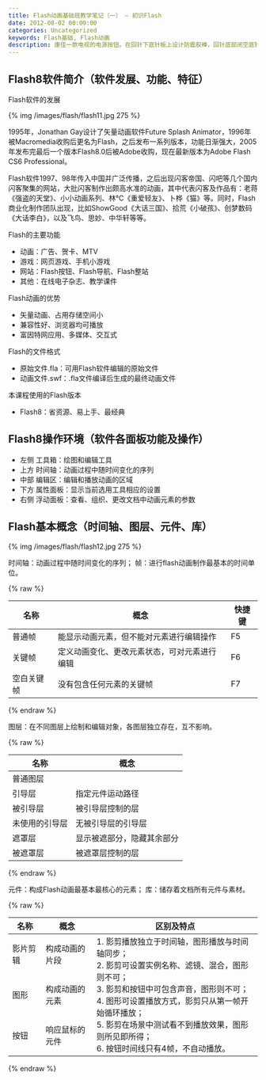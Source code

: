 ```yaml
---
title: Flash动画基础班教学笔记（一） – 初识Flash
date: 2012-08-02 00:00:00
categories: Uncategorized
keywords: Flash基础, Flash动画
description: 康佳一款电视的电源按钮。在回针下底针板上设计防震胶棒，回针底部闭空底针板，这样合模时回针推动防震胶棒使面针板和底针板带动顶针先复位
---
```


## Flash8软件简介（软件发展、功能、特征）

Flash软件的发展

{% img /images/flash/flash11.jpg 275 %}

1995年，Jonathan Gay设计了矢量动画软件Future Splash Animator，1996年被Macromedia收购后更名为Flash，之后发布一系列版本，功能日渐强大，2005年发布完最后一个版本Flash8.0后被Adobe收购，现在最新版本为Adobe Flash CS6 Professional。

Flash软件1997、98年传入中国并广泛传播，之后出现闪客帝国、闪吧等几个国内闪客聚集的网站，大批闪客制作出颇高水准的动画，其中代表闪客及作品有：老蒋《强盗的天堂》、小小动画系列、林℃《重爱轻友》、卜桦《猫》等。同时，Flash商业化制作团队出现，比如ShowGood《大话三国》、拾荒《小破孩》、创梦数码《大话李白》，以及飞鸟、思妙、中华轩等等。

Flash的主要功能

- 动画：广告、贺卡、MTV
- 游戏：网页游戏、手机小游戏
- 网站：Flash按钮、Flash导航、Flash整站
- 其他：在线电子杂志、教学课件

Flash动画的优势

- 矢量动画、占用存储空间小
- 兼容性好、浏览器均可播放
- 富因特网应用、多媒体、交互式

Flash的文件格式

- 原始文件.fla：可用Flash软件编辑的原始文件
- 动画文件.swf：.fla文件编译后生成的最终动画文件

本课程使用的Flash版本

- Flash8：省资源、易上手、最经典

## Flash8操作环境（软件各面板功能及操作）

- 左侧 工具箱：绘图和编辑工具
- 上方 时间轴：动画过程中随时间变化的序列
- 中部 编辑区：编辑和播放动画的区域
- 下方 属性面板：显示当前选用工具相应的设置
- 右侧 浮动面板：查看、组织、更改文档中动画元素的参数

## Flash基本概念（时间轴、图层、元件、库）

{% img /images/flash/flash12.jpg 275 %}

时间轴：动画过程中随时间变化的序列；
帧：进行flash动画制作最基本的时间单位。

{% raw %}
<table>
	<thead>
		<tr>
			<th>名称</th>
            <th>概念</th>
            <th>快捷键</th>
        </tr>
    </thead>
    <tbody>
        <tr>
            <td>普通帧</td>
            <td>能显示动画元素，但不能对元素进行编辑操作</td>
            <td>F5</td>
        </tr>
        <tr>
            <td>关键帧</td>
            <td>定义动画变化、更改元素状态，可对元素进行编辑</td>
            <td>F6</td>
        </tr>
        <tr>
            <td>空白关键帧</td>
            <td>没有包含任何元素的关键帧</td>
            <td>F7</td>
        </tr>
    </tbody>
</table>
{% endraw %}

图层：在不同图层上绘制和编辑对象，各图层独立存在，互不影响。

{% raw %}
<table>
	<thead>
		<tr>
            <th>名称</th>
            <th>概念</th>
        </tr>
    </thead>
    <tbody>
        <tr>
            <td>普通图层</td>
            <td>&nbsp;</td>
        </tr>
        <tr>
            <td>引导层</td>
            <td>指定元件运动路径</td>
        </tr>
        <tr>
            <td>被引导层</td>
            <td>被引导层控制的层</td>
        </tr>
        <tr>
            <td>未使用的引导层</td>
            <td>无被引导层的引导层</td>
        </tr>
        <tr>
            <td>遮罩层</td>
            <td>显示被遮部分，隐藏其余部分</td>
        </tr>
        <tr>
            <td>被遮罩层</td>
            <td>被遮罩层控制的层</td>
        </tr>
    </tbody>
</table>
{% endraw %}

元件：构成Flash动画最基本最核心的元素；
库：储存着文档所有元件与素材。

{% raw %}
<table>
	<thead>
		<tr>
            <th>名称</th>
            <th>概念</th>
            <th>区别及特点</th>
        </tr>
    </thead>
    <tbody>
        <tr>
            <td>影片剪辑</td>
            <td>构成动画的片段</td>
            <td rowspan="3">1. 影剪播放独立于时间轴，图形播放与时间轴同步；<br>
            2. 影剪可设置实例名称、滤镜、混合，图形则不可；<br>
            3. 影剪和按钮中可包含声音，图形则不可；<br>
            4. 图形可设置播放方式，影剪只从第一帧开始循环播放；<br>
            5. 影剪在场景中测试看不到播放效果，图形则所见即所得；<br>
            6. 按钮时间线只有4帧，不自动播放。</td>
        </tr>
        <tr>
            <td>图形</td>
            <td>构成动画的元素</td>
        </tr>
        <tr>
            <td>按钮</td>
            <td>响应鼠标的元件</td>
        </tr>
    </tbody>
</table>
{% endraw %}
